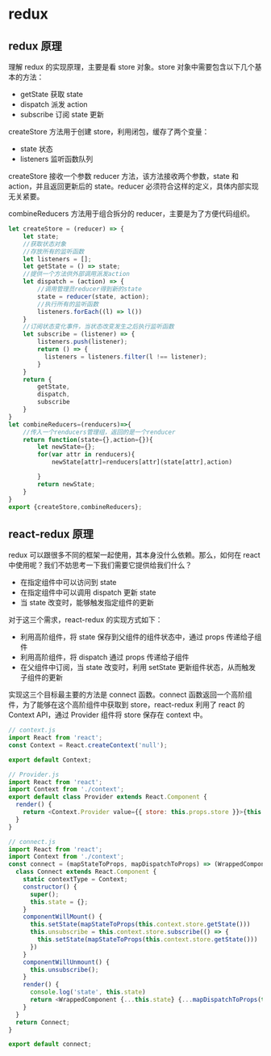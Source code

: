 # redux
## redux 原理
理解 redux 的实现原理，主要是看 store 对象。store 对象中需要包含以下几个基本的方法：
- getState 获取 state
- dispatch 派发 action
- subscribe 订阅 state 更新

createStore 方法用于创建 store，利用闭包，缓存了两个变量：
- state 状态
- listeners 监听函数队列

createStore 接收一个参数 reducer 方法，该方法接收两个参数，state 和 action，并且返回更新后的 state。reducer 必须符合这样的定义，具体内部实现无关紧要。

combineReducers 方法用于组合拆分的 reducer，主要是为了方便代码组织。
```js
let createStore = (reducer) => {
    let state;
    //获取状态对象
    //存放所有的监听函数
    let listeners = [];
    let getState = () => state;
    //提供一个方法供外部调用派发action
    let dispatch = (action) => {
        //调用管理员reducer得到新的state
        state = reducer(state, action);
        //执行所有的监听函数
        listeners.forEach((l) => l())
    }
    //订阅状态变化事件，当状态改变发生之后执行监听函数
    let subscribe = (listener) => {
        listeners.push(listener);
        return () => {
          listeners = listeners.filter(l !== listener);
        }
    }
    return {
        getState,
        dispatch,
        subscribe
    }
}
let combineReducers=(renducers)=>{
    //传入一个renducers管理组，返回的是一个renducer
    return function(state={},action={}){
        let newState={};
        for(var attr in renducers){
            newState[attr]=renducers[attr](state[attr],action)

        }
        return newState;
    }
}
export {createStore,combineReducers};
```

## react-redux 原理

redux 可以跟很多不同的框架一起使用，其本身没什么依赖。那么，如何在 react 中使用呢？我们不妨思考一下我们需要它提供给我们什么？
- 在指定组件中可以访问到 state
- 在指定组件中可以调用 dispatch 更新 state
- 当 state 改变时，能够触发指定组件的更新

对于这三个需求，react-redux 的实现方式如下：
- 利用高阶组件，将 state 保存到父组件的组件状态中，通过 props 传递给子组件
- 利用高阶组件，将 dispatch 通过 props 传递给子组件
- 在父组件中订阅，当 state 改变时，利用 setState 更新组件状态，从而触发子组件的更新

实现这三个目标最主要的方法是 connect 函数。connect 函数返回一个高阶组件，为了能够在这个高阶组件中获取到 store，react-redux 利用了 react 的 Context API，通过 Provider 组件将 store 保存在 context 中。

```js
// context.js
import React from 'react';
const Context = React.createContext('null');

export default Context;
```

```js
// Provider.js
import React from 'react';
import Context from './context';
export default class Provider extends React.Component {
  render() {
    return <Context.Provider value={{ store: this.props.store }}>{this.props.children}</Context.Provider>
  }
}
```

```js
// connect.js
import React from 'react';
import Context from './context';
const connect = (mapStateToProps, mapDispatchToProps) => (WrappedComponent) => {
  class Connect extends React.Component {
    static contextType = Context;
    constructor() {
      super();
      this.state = {};
    }
    componentWillMount() {
      this.setState(mapStateToProps(this.context.store.getState()))
      this.unsubscribe = this.context.store.subscribe(() => {
        this.setState(mapStateToProps(this.context.store.getState()))
      })
    }
    componentWillUnmount() {
      this.unsubscribe();
    }
    render() {
      console.log('state', this.state)
      return <WrappedComponent {...this.state} {...mapDispatchToProps(this.context.store.dispatch)} />
    }
  }
  return Connect;
}

export default connect;
```